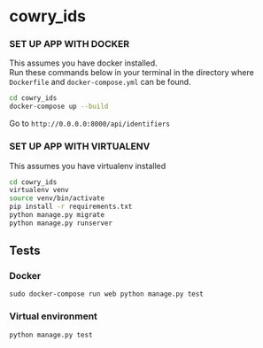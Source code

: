 # cowry_ids

### SET UP APP WITH DOCKER

This assumes you have docker installed. <br>Run these commands below in your terminal in the directory where `Dockerfile` and `docker-compose.yml` can be found.

```bash
cd cowry_ids
docker-compose up --build
````
Go to  `http://0.0.0.0:8000/api/identifiers`


### SET UP APP WITH VIRTUALENV

This assumes you have virtualenv installed 

```bash
cd cowry_ids
virtualenv venv
source venv/bin/activate
pip install -r requirements.txt
python manage.py migrate
python manage.py runserver
```

## Tests 
### Docker
`sudo docker-compose run web python manage.py test`

### Virtual environment
`python manage.py test`
